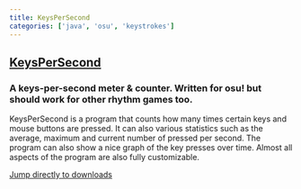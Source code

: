 ```yaml
---
title: KeysPerSecond
categories: ['java', 'osu', 'keystrokes']
---
```

## [KeysPerSecond](https://github.com/RoanH/KeysPerSecond)

### A keys-per-second meter & counter. Written for osu! but should work for other rhythm games too.


KeysPerSecond is a program that counts how many times certain keys and mouse buttons are pressed. It can also various statistics such as the average, maximum and current number of pressed per second. The program can also show a nice graph of the key presses over time. Almost all aspects of the program are also fully customizable.   

[Jump directly to downloads](#downloads)
